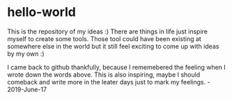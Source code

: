 # hello-world
This is the repository of my ideas :)
There are things in life just inspire myself to create some tools. Those tool could have been existing at somewhere else in the world but it still feel exciting to come up with ideas by my own :)

I came back to github thankfully, because I rememebered the feeling when I wrote down the words above. This is also inspiring, maybe I should comeback and write more in the leater days just to mark my feelings. - 2019-June-17


